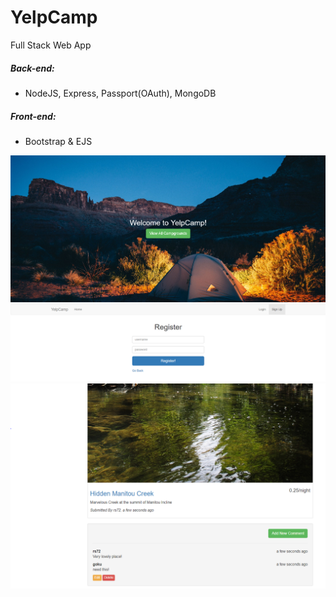 # YelpCamp
Full Stack Web App 
##### Back-end:  
- NodeJS, Express, Passport(OAuth), MongoDB 

##### Front-end: 
- Bootstrap & EJS


<img src="https://github.com/rmar72/YelpCamp/blob/master/public/stylesheets/yc1.PNG" />

<img src="https://github.com/rmar72/YelpCamp/blob/master/public/stylesheets/yc2.PNG" />

<img src="https://github.com/rmar72/YelpCamp/blob/master/public/stylesheets/yc3.PNG" />
